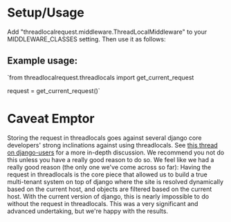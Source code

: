 Setup/Usage
===========

Add "threadlocalrequest.middleware.ThreadLocalMiddleware" to your MIDDLEWARE_CLASSES setting.
Then use it as follows:

Example usage:
--------------
`from threadlocalrequest.threadlocals import get_current_request

request = get_current_request()`


Caveat Emptor
==================

Storing the request in threadlocals goes against several django core developers' strong inclinations against using threadlocals.
See [this thread on django-users](https://groups.google.com/forum/?fromgroups=#!topic/django-users/5681nX0YPgQ) for a more in-depth discussion.
We recommend you not do this unless you have a really good reason to do so. We feel like we had a really good
reason (the only one we've come across so far):
Having the request in threadlocals is the core piece that allowed us to build a true multi-tenant system on top of django where the site is resolved dynamically based on the current host,
and  objects are filtered based on the current host. With the current version of django, this is nearly impossible to do without the request in threadlocals.  This was a very significant and advanced undertaking, but we're happy with the results.

